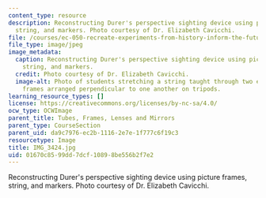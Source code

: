 ```yaml
---
content_type: resource
description: Reconstructing Durer's perspective sighting device using picture frames,
  string, and markers. Photo courtesy of Dr. Elizabeth Cavicchi.
file: /courses/ec-050-recreate-experiments-from-history-inform-the-future-from-the-past-galileo-january-iap-2010/01670c8599dd7dcf10898be556b2f7e2_IMG_3424.jpg
file_type: image/jpeg
image_metadata:
  caption: Reconstructing Durer's perspective sighting device using picture frames,
    string, and markers.
  credit: Photo courtesy of Dr. Elizabeth Cavicchi.
  image-alt: Photo of students stretching a string taught through two empty wooden
    frames arranged perpendicular to one another on tripods.
learning_resource_types: []
license: https://creativecommons.org/licenses/by-nc-sa/4.0/
ocw_type: OCWImage
parent_title: Tubes, Frames, Lenses and Mirrors
parent_type: CourseSection
parent_uid: da9c7976-ec2b-1116-2e7e-1f777c6f19c3
resourcetype: Image
title: IMG_3424.jpg
uid: 01670c85-99dd-7dcf-1089-8be556b2f7e2
---
```

Reconstructing Durer's perspective sighting device using picture frames, string, and markers. Photo courtesy of Dr. Elizabeth Cavicchi.